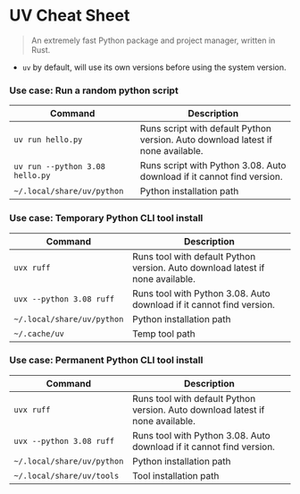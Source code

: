 # UV Cheat Sheet

> An extremely fast Python package and project manager, written in Rust.

- `uv` by default, will use its own versions before using the system version.

### Use case: Run a random python script

| Command | Description |
|---------|-------------|
| `uv run hello.py` | Runs script with default Python version. Auto download latest if none available. |
| `uv run --python 3.08 hello.py` | Runs script with Python 3.08. Auto download if it cannot find version. |
| `~/.local/share/uv/python` | Python installation path |

### Use case: Temporary Python CLI tool install

| Command | Description |
|---------|-------------|
| `uvx ruff` | Runs tool with default Python version. Auto download latest if none available. |
| `uvx --python 3.08 ruff` | Runs tool with Python 3.08. Auto download if it cannot find version. |
| `~/.local/share/uv/python` | Python installation path |
| `~/.cache/uv` | Temp tool path |

### Use case: Permanent Python CLI tool install

| Command | Description |
|---------|-------------|
| `uvx ruff` | Runs tool with default Python version. Auto download latest if none available. |
| `uvx --python 3.08 ruff` | Runs tool with Python 3.08. Auto download if it cannot find version. |
| `~/.local/share/uv/python` | Python installation path |
| `~/.local/share/uv/tools` | Tool installation path |
